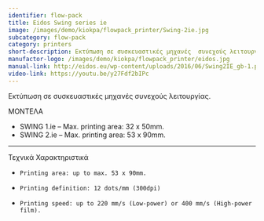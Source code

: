 ```yaml
---
identifier: flow-pack
title: Eidos Swing series ie
image: /images/demo/kiokpa/flowpack_printer/Swing-2ie.jpg
subcategory: flow-pack
category: printers
short-description: Εκτύπωση σε συσκευαστικές μηχανές  συνεχούς λειτουργίας.
manufactor-logo: /images/demo/kiokpa/flowpack_printer/eidos.jpg
manual-link: http://eidos.eu/wp-content/uploads/2016/06/Swing2IE_gb-1.pdf
video-link: https://youtu.be/y27Fdf2bIPc
---
```





Εκτύπωση σε συσκευαστικές μηχανές  συνεχούς λειτουργίας.

ΜΟΝΤΕΛΑ

   * SWING 1.ie – Max. printing area: 32 x 50mm.
   * SWING 2.ie – Max. printing area: 53 x 90mm.
   


---
Τεχνικά Χαρακτηριστικά

   *     Printing area: up to max. 53 x 90mm.
   *     Printing definition: 12 dots/mm (300dpi)
   *     Printing speed: up to 220 mm/s (Low-power) or 400 mm/s (High-power film).
